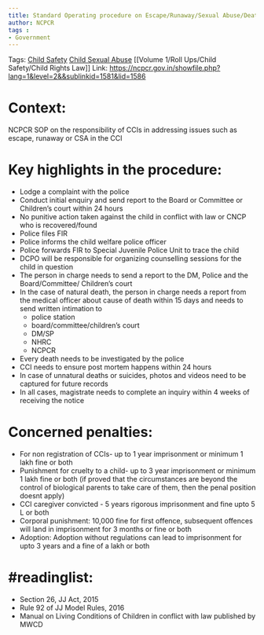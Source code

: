 ```yaml
---
title: Standard Operating procedure on Escape/Runaway/Sexual Abuse/Death of Children in Childcare Institutions
author: NCPCR
tags : 
- Government
---
```

Tags: [Child Safety](Child%20Safety) [Child Sexual Abuse](Volume%201/Roll%20Ups/Child%20Safety/Child%20Sexual%20Abuse.md) [[Volume 1/Roll Ups/Child Safety/Child Rights Law]]
Link: https://ncpcr.gov.in/showfile.php?lang=1&level=2&&sublinkid=1581&lid=1586

# Context: 
NCPCR SOP on the responsibility of CCIs in addressing issues such as escape, runaway or CSA in the CCI

# Key highlights in the procedure: 
- Lodge a complaint with the police 
- Conduct initial enquiry and send report to the Board or Committee or Children’s court within 24 hours 
- No punitive action taken against the child in conflict with law or CNCP who is recovered/found
- Police files FIR
- Police informs the child welfare police officer 
- Police forwards FIR to Special Juvenile Police Unit to trace the child 
- DCPO will be responsible for organizing counselling sessions for the child in question
- The person in charge needs to send a report to the DM, Police and the Board/Committee/ Children’s court 
- In the case of natural death, the person in charge needs a report from the medical officer about cause of death within 15 days and needs to send written intimation to 
	-  police station
    - board/committee/children’s court 
    -   DM/SP
	-  NHRC
	- NCPCR
- Every death needs to be investigated by the police 
- CCI needs to ensure post mortem happens within 24 hours 
- In case of unnatural deaths or suicides, photos and videos need to be captured for future records 
- In all cases, magistrate needs to complete an inquiry within 4 weeks of receiving the notice 

# Concerned penalties:
- For non registration of CCIs- up to 1 year imprisonment or minimum 1 lakh fine or both 
- Punishment for cruelty to a child- up to 3 year imprisonment or minimum 1 lakh fine or both (if proved that the circumstances are beyond the control  of biological parents to take care of them, then the penal position doesnt apply)
- CCI caregiver convicted - 5 years rigorous imprisonment and fine upto 5 L or both
- Corporal punishment: 10,000 fine for first offence, subsequent offences will land in imprisonment for 3 months or fine or both 
- Adoption: Adoption without regulations can lead to imprisonment for upto 3 years and a fine of a lakh or both


# #readinglist: 
- Section 26, JJ Act, 2015
- Rule 92 of JJ Model Rules, 2016
- Manual on Living Conditions of Children in conflict with law published by MWCD
